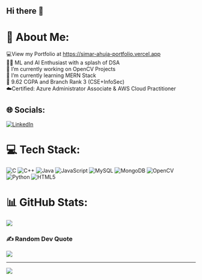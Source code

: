 ## Hi there 👋

# 💫 About Me:
💻View my Portfolio at https://simar-ahuja-portfolio.vercel.app<br>👨‍💻 ML and AI Enthusiast with a splash of DSA<br>🔭 I’m currently working on OpenCV Projects<br>🌱 I’m currently learning MERN Stack<br>📄 9.62 CGPA and Branch Rank 3 (CSE+InfoSec)<br>☁️Certified: Azure Administrator Associate & AWS Cloud Practitioner


## 🌐 Socials:
[![LinkedIn](https://img.shields.io/badge/LinkedIn-%230077B5.svg?logo=linkedin&logoColor=white)](https://linkedin.com/in/simarahuja) 

# 💻 Tech Stack:
![C](https://img.shields.io/badge/c-%2300599C.svg?style=for-the-badge&logo=c&logoColor=white) ![C++](https://img.shields.io/badge/c++-%2300599C.svg?style=for-the-badge&logo=c%2B%2B&logoColor=white) ![Java](https://img.shields.io/badge/java-%23ED8B00.svg?style=for-the-badge&logo=openjdk&logoColor=white) ![JavaScript](https://img.shields.io/badge/javascript-%23323330.svg?style=for-the-badge&logo=javascript&logoColor=%23F7DF1E) ![MySQL](https://img.shields.io/badge/mysql-4479A1.svg?style=for-the-badge&logo=mysql&logoColor=white) ![MongoDB](https://img.shields.io/badge/MongoDB-%234ea94b.svg?style=for-the-badge&logo=mongodb&logoColor=white) ![OpenCV](https://img.shields.io/badge/opencv-%23white.svg?style=for-the-badge&logo=opencv&logoColor=white) ![Python](https://img.shields.io/badge/python-3670A0?style=for-the-badge&logo=python&logoColor=ffdd54) ![HTML5](https://img.shields.io/badge/html5-%23E34F26.svg?style=for-the-badge&logo=html5&logoColor=white)
# 📊 GitHub Stats:
<!--![](https://github-readme-stats.vercel.app/api?username=simxr&theme=dark&hide_border=false&include_all_commits=true&count_private=true)<br/>
![](https://github-readme-streak-stats.herokuapp.com/?user=simxr&theme=dark&hide_border=false)<br/>-->
![](https://github-readme-stats.vercel.app/api/top-langs/?username=simxr&theme=dark&hide_border=false&include_all_commits=true&count_private=true&layout=compact)

### ✍️ Random Dev Quote
![](https://quotes-github-readme.vercel.app/api?type=horizontal&theme=radical)

---
[![](https://visitcount.itsvg.in/api?id=simxr&icon=0&color=0)](https://visitcount.itsvg.in)

<!-- Proudly created with GPRM ( https://gprm.itsvg.in ) -->
